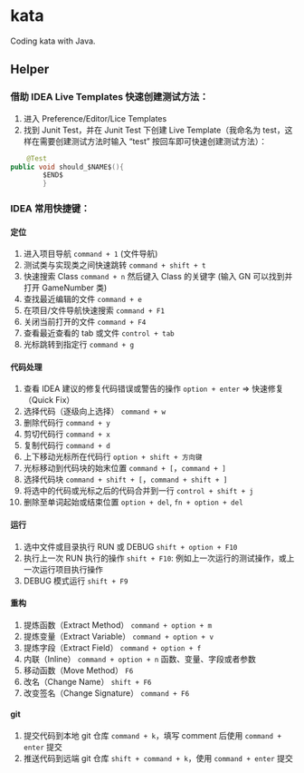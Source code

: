 # kata

Coding kata with Java.

## Helper

### 借助 IDEA Live Templates 快速创建测试方法：

1. 进入 Preference/Editor/Lice Templates
2. 找到 Junit Test，并在 Junit Test 下创建 Live Template（我命名为 test，这样在需要创建测试方法时输入 “test”
   按回车即可快速创建测试方法）：

```java
    @Test
public void should_$NAME$(){
        $END$
        }
```

### IDEA 常用快捷键：

#### 定位

1. 进入项目导航 `command + 1` (文件导航)
2. 测试类与实现类之间快速跳转 `command + shift + t`
3. 快速搜索 Class `command + n` 然后键入 Class 的关键字 (输入 GN 可以找到并打开 GameNumber 类)
4. 查找最近编辑的文件 `command + e`
5. 在项目/文件导航快速搜索 `command + F1`
6. 关闭当前打开的文件 `command + F4`
7. 查看最近查看的 tab 或文件 `control + tab`
8. 光标跳转到指定行 `command + g`

#### 代码处理

1. 查看 IDEA 建议的修复代码错误或警告的操作 `option + enter`  => 快速修复（Quick Fix）
2. 选择代码（逐级向上选择） `command + w`
3. 删除代码行 `command + y`
4. 剪切代码行 `command + x`
5. 复制代码行 `command + d`
6. 上下移动光标所在代码行 `option + shift + 方向键`
7. 光标移动到代码块的始末位置 `command + [`，`command + ]`
8. 选择代码块 `command + shift + [`，`command + shift + ]`
9. 将选中的代码或光标之后的代码合并到一行 `control + shift + j`
10. 删除至单词起始或结束位置 `option + del`, `fn + option + del`

#### 运行

1. 选中文件或目录执行 RUN 或 DEBUG `shift + option + F10`
2. 执行上一次 RUN 执行的操作 `shift + F10`: 例如上一次运行的测试操作，或上一次运行项目执行操作
3. DEBUG 模式运行 `shift + F9`

#### 重构

1. 提炼函数（Extract Method） `command + option + m`
2. 提炼变量（Extract Variable） `command + option + v`
3. 提炼字段（Extract Field） `command + option + f`
4. 内联（Inline） `command + option + n` 函数、变量、字段或者参数
5. 移动函数（Move Method） `F6`
6. 改名（Change Name） `shift + F6`
7. 改变签名（Change Signature） `command + F6`

#### git

1. 提交代码到本地 git 仓库 `command + k`，填写 comment 后使用 `command + enter` 提交
2. 推送代码到远端 git 仓库 `shift + command + k`，使用 `command + enter` 提交